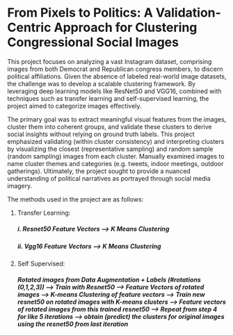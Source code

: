 # From Pixels to Politics: A Validation-Centric Approach for Clustering Congressional Social Images

This project focuses on analyzing a vast Instagram dataset, comprising images from both Democrat and Republican congress members, to discern political affiliations. Given the absence of labeled real-world image datasets, the challenge was to develop a scalable clustering framework. By leveraging deep learning models like ResNet50 and VGG16, combined with techniques such as transfer learning and self-supervised learning, the project aimed to categorize images effectively. 

The primary goal was to extract meaningful visual features from the images, cluster them into coherent groups, and validate these clusters to derive social insights without relying on ground truth labels. This project emphasized validating (within cluster consistency) and interpreting clusters by visualizing the closest (representative sampling) and random sample (random sampling) images from each cluster. Manually examined images to name cluster themes and categories (e.g. tweets, indoor meetings, outdoor gatherings). Ultimately, the project sought to provide a nuanced understanding of political narratives as portrayed through social media imagery.

The methods used in the project are as follows:
1. Transfer Learning:
   ##### i.  Resnet50 Feature Vectors --> K Means Clustering
   ##### ii. Vgg16 Feature Vectors --> K Means Clustering 

2. Self Supervised:
   ##### Rotated images from Data Augmentation + Labels (#rotations (0,1,2,3)) --> Train with Resnet50 --> Feature Vectors of rotated images --> K-means Clustering of feature vectors --> Train new resnet50 on rotated images with K-means clusters --> Feature vectors of rotated images from this trained resnet50 --> Repeat from step 4 for like 5 iterations --> obtain (predict) the clusters for original images using the resnet50 from last iteration    
     
    

